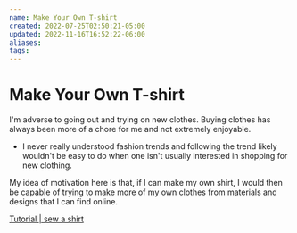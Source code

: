 ```yaml
---
name: Make Your Own T-shirt
created: 2022-07-25T02:50:21-05:00
updated: 2022-11-16T16:52:22-06:00
aliases: 
tags: 
---
```

# Make Your Own T-shirt

I'm adverse to going out and trying on new clothes.
Buying clothes has always been more of a chore for me and not extremely enjoyable.

- I never really understood fashion trends and following the trend likely wouldn't be easy to do when one isn't usually interested in shopping for new clothing.

My idea of motivation here is that, if I can make my own shirt, I would then be capable of trying to make more of my own clothes from materials and designs that I can find online.

[Tutorial | sew a shirt](https://www.wikihow.com/Sew-a-Shirt)
